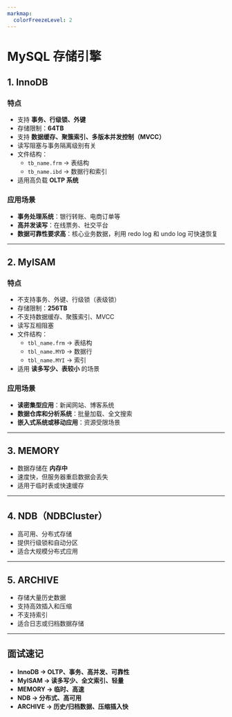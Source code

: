 ```yaml
---
markmap:
  colorFreezeLevel: 2
---
```


# MySQL 存储引擎

## 1. InnoDB

### 特点

- 支持 **事务、行级锁、外键**
- 存储限制：**64TB**
- 支持 **数据缓存、聚簇索引、多版本并发控制（MVCC）**
- 读写阻塞与事务隔离级别有关
- 文件结构：
  - `tb_name.frm` → 表结构
  - `tb_name.ibd` → 数据行和索引
- 适用高负载 **OLTP 系统**

### 应用场景

- **事务处理系统**：银行转账、电商订单等
- **高并发读写**：在线票务、社交平台
- **数据可靠性要求高**：核心业务数据，利用 redo log 和 undo log 可快速恢复

---

## 2. MyISAM

### 特点

- 不支持事务、外键、行级锁（表级锁）
- 存储限制：**256TB**
- 不支持数据缓存、聚簇索引、MVCC
- 读写互相阻塞
- 文件结构：
  - `tbl_name.frm` → 表结构
  - `tbl_name.MYD` → 数据行
  - `tbl_name.MYI` → 索引
- 适用 **读多写少、表较小** 的场景

### 应用场景

- **读密集型应用**：新闻网站、博客系统
- **数据仓库和分析系统**：批量加载、全文搜索
- **嵌入式系统或移动应用**：资源受限场景

---

## 3. MEMORY

- 数据存储在 **内存中**
- 速度快，但服务器重启数据会丢失
- 适用于临时表或快速缓存

---

## 4. NDB（NDBCluster）

- 高可用、分布式存储
- 提供行级锁和自动分区
- 适合大规模分布式应用

---

## 5. ARCHIVE

- 存储大量历史数据
- 支持高效插入和压缩
- 不支持索引
- 适合日志或归档数据存储

---

## 面试速记

- **InnoDB → OLTP、事务、高并发、可靠性**
- **MyISAM → 读多写少、全文索引、轻量**
- **MEMORY → 临时、高速**
- **NDB → 分布式、高可用**
- **ARCHIVE → 历史/归档数据、压缩插入快**
